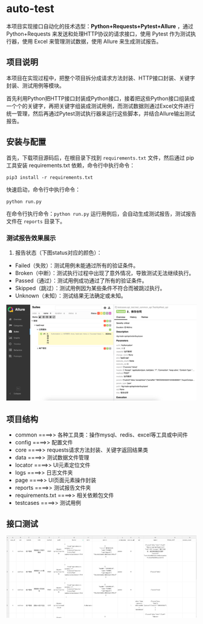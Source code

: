 # auto-test


本项目实现接口自动化的技术选型：**Python+Requests+Pytest+Allure** ，通过 Python+Requests 来发送和处理HTTP协议的请求接口，使用 Pytest 作为测试执行器，使用 Excel 来管理测试数据，使用 Allure 来生成测试报告。

## 项目说明

本项目在实现过程中，把整个项目拆分成请求方法封装、HTTP接口封装、关键字封装、测试用例等模块。

首先利用Python把HTTP接口封装成Python接口，接着把这些Python接口组装成一个个的关键字，再把关键字组装成测试用例，而测试数据则通过Excel文件进行统一管理，然后再通过Pytest测试执行器来运行这些脚本，并结合Allure输出测试报告。

## 安装与配置

首先，下载项目源码后，在根目录下找到 ```requirements.txt``` 文件，然后通过 pip 工具安装 requirements.txt 依赖，命令行中执行命令：

```
pip3 install -r requirements.txt
```
快速启动，命令行中执行命令：
```
python run.py
```
在命令行执行命令：```python run.py``` 运行用例后，会自动生成测试报告，测试报告文件在 ```reports``` 目录下。
### 测试报告效果展示

1. 报告状态（下图status对应的颜色）：
 - Failed（失败）：测试用例未能通过所有的验证条件。
 - Broken（中断）：测试执行过程中出现了意外情况，导致测试无法继续执行。
 - Passed（通过）：测试用例成功通过了所有的验证条件。
 - Skipped（跳过）：测试用例因为某些条件不符合而被跳过执行。
 - Unknown（未知）：测试结果无法确定或未知。

![img.png](img.png)

## 项目结构
- common ====>> 各种工具类：操作mysql、redis、excel等工具或中间件
- config ====>> 配置文件
- core ====>> requests请求方法封装、关键字返回结果类
- data ====>> 测试数据文件管理
- locator ====>> UI元素定位文件
- logs ====>> 日志文件夹
- page ====>> UI页面元素操作封装
- reports ====>> 测试报告文件夹
- requirements.txt ====>> 相关依赖包文件
- testcases ====>> 测试用例

## 接口测试
![img_1.png](img_1.png)




